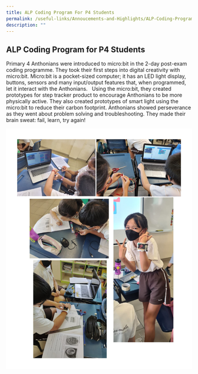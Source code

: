 ```yaml
---
title: ALP Coding Program For P4 Students
permalink: /useful-links/Annoucements-and-Highlights/ALP-Coding-Program-P4/
description: ""
---
```



## ALP Coding Program for P4 Students

Primary 4 Anthonians were introduced to micro:bit in the 2-day post-exam coding programme. They took their first steps into digital creativity with micro:bit. Micro:bit is a pocket-sized computer; it has an LED light display, buttons, sensors and many input/output features that, when programmed, let it interact with the Anthonians.   Using the micro:bit, they created prototypes for step tracker product to encourage Anthonians to be more physically active. They also created prototypes of smart light using the micro:bit to reduce their carbon footprint. Anthonians showed perseverance as they went about problem solving and troubleshooting. They made their brain sweat: fail, learn, try again!

![](/images/P4%20coding.jpeg)